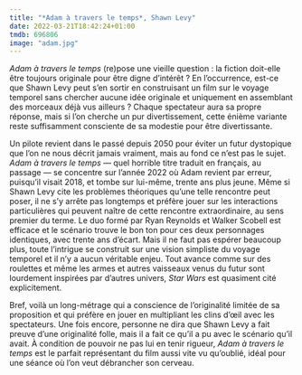```yaml
---
title: "*Adam à travers le temps*, Shawn Levy"
date: 2022-03-21T18:42:24+01:00
tmdb: 696806 
image: "adam.jpg"
---
```


*Adam à travers le temps* (re)pose une vieille question : la fiction doit-elle être toujours originale pour être digne d’intérêt ? En l’occurrence, est-ce que Shawn Levy peut s’en sortir en construisant un film sur le voyage temporel sans chercher aucune idée originale et uniquement en assemblant des morceaux déjà vus ailleurs ? Chaque spectateur aura sa propre réponse, mais si l’on cherche un pur divertissement, cette énième variante reste suffisamment consciente de sa modestie pour être divertissante. 

Un pilote revient dans le passé depuis 2050 pour éviter un futur dystopique que l’on ne nous décrit jamais vraiment, mais au fond ce n’est pas le sujet. *Adam à travers le temps* — quel horrible titre traduit en français, au passage — se concentre sur l’année 2022 où Adam revient par erreur, puisqu’il visait 2018, et tombe sur lui-même, trente ans plus jeune. Même si Shawn Levy cite les problèmes théoriques qu’une telle rencontre peut poser, il ne s’y arrête pas longtemps et préfère jouer sur les interactions particulières qui peuvent naître de cette rencontre extraordinaire, au sens premier du terme. Le duo formé par Ryan Reynolds et Walker Scobell est efficace et le scénario trouve le bon ton pour ces deux personnages identiques, avec trente ans d’écart. Mais il ne faut pas espérer beaucoup plus, toute l’intrigue se construit sur une vision simpliste du voyage temporel et il n’y a aucun véritable enjeu. Tout avance comme sur des roulettes et même les armes et autres vaisseaux venus du futur sont lourdement inspirées par d’autres univers, *Star Wars* est quasiment cité explicitement. 

Bref, voilà un long-métrage qui a conscience de l’originalité limitée de sa proposition et qui préfère en jouer en multipliant les clins d’œil avec les spectateurs. Une fois encore, personne ne dira que Shawn Levy a fait preuve d’une originalité folle, mais il a fait ce qu’il a pu avec le scénario qu’il avait. À condition de pouvoir ne pas lui en tenir rigueur, *Adam à travers le temps* est le parfait représentant du film aussi vite vu qu’oublié, idéal pour une séance où l’on veut débrancher son cerveau. 

